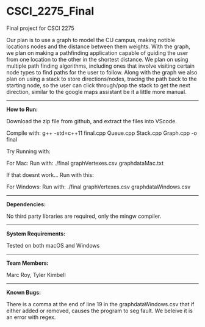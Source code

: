 # CSCI_2275_Final
Final project for CSCI 2275 

Our plan is to use a graph to model the CU campus, making notible locations nodes and the distance between them weights. With the graph, we plan on making a pathfinding application capable of guiding the user from one location to the other in the shortest distance. We plan on using multiple path finding algorithms, including ones that involve visiting certain node types to find paths for the user to follow. Along with the graph we also plan on using a stack to store directions/nodes, tracing the path back to the starting node, so the user can click through/pop the stack to get the next direction, similar to the google maps assistant be it a little more manual.

----------------------------------------

**How to Run:**

Download the zip file from github, and extract the files into VScode.

Compile with: g++ -std=c++11 final.cpp Queue.cpp Stack.cpp Graph.cpp -o final

Try Running with:

For Mac: Run with: ./final graphVertexes.csv graphdataMac.txt

If that doesnt work... Run with this:

For Windows: Run with: ./final graphVertexes.csv graphdataWindows.csv

	
----------------------------------------
  
**Dependencies:**

No third party libraries are required,  only the mingw compiler. 
  
----------------------------------------
**System Requirements:**

Tested on both macOS and Windows

----------------------------------------
**Team Members:**

Marc Roy, Tyler Kimbell

----------------------------------------
**Known Bugs:**

There is a comma at the end of line 19 in the graphdataWindows.csv that if either added or removed, 
causes the program to seg fault. We beleive it is an error with regex.

